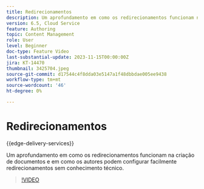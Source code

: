 ```yaml
---
title: Redirecionamentos
description: Um aprofundamento em como os redirecionamentos funcionam na criação de documentos e em como os autores podem configurar facilmente redirecionamentos sem conhecimento técnico.
version: 6.5, Cloud Service
feature: Authoring
topic: Content Management
role: User
level: Beginner
doc-type: Feature Video
last-substantial-update: 2023-11-15T00:00:00Z
jira: KT-14470
thumbnail: 3425704.jpeg
source-git-commit: d17544c4f8dda03e5147a1f48dbbdae005ee9438
workflow-type: tm+mt
source-wordcount: '46'
ht-degree: 0%

---
```



# Redirecionamentos

{{edge-delivery-services}}

Um aprofundamento em como os redirecionamentos funcionam na criação de documentos e em como os autores podem configurar facilmente redirecionamentos sem conhecimento técnico.

>[!VIDEO](https://video.tv.adobe.com/v/3425704/?learn=on)
